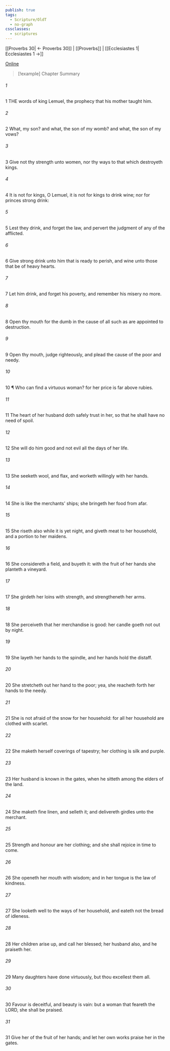 ```yaml
---
publish: true
tags:
  - Scripture/OldT
  - no-graph
cssclasses:
  - scriptures
---
```

[[Proverbs 30| ← Proverbs 30]] | [[Proverbs]] | [[Ecclesiastes 1| Ecclesiastes 1 →]]

[Online](https://churchofjesuschrist.org/study/scriptures/ot/prov/31?lang=eng)

>[!example] Chapter Summary
>
###### 1
1 THE words of king Lemuel, the prophecy that his mother taught him.
###### 2
2 What, my son?  and what, the son of my womb?  and what, the son of my vows?
###### 3
3 Give not thy strength unto women, nor thy ways to that which destroyeth kings.
###### 4
4 It is not for kings, O Lemuel, it is not for kings to drink wine; nor for princes strong drink:
###### 5
5 Lest they drink, and forget the law, and pervert the judgment of any of the afflicted.
###### 6
6 Give strong drink unto him that is ready to perish, and wine unto those that be of heavy hearts.
###### 7
7 Let him drink, and forget his poverty, and remember his misery no more.
###### 8
8 Open thy mouth for the dumb in the cause of all such as are appointed to destruction.
###### 9
9 Open thy mouth, judge righteously, and plead the cause of the poor and needy.
###### 10
10 ¶ Who can find a virtuous woman?  for her price is far above rubies.
###### 11
11 The heart of her husband doth safely trust in her, so that he shall have no need of spoil.
###### 12
12 She will do him good and not evil all the days of her life.
###### 13
13 She seeketh wool, and flax, and worketh willingly with her hands.
###### 14
14 She is like the merchants' ships; she bringeth her food from afar.
###### 15
15 She riseth also while it is yet night, and giveth meat to her household, and a portion to her maidens.
###### 16
16 She considereth a field, and buyeth it: with the fruit of her hands she planteth a vineyard.
###### 17
17 She girdeth her loins with strength, and strengtheneth her arms.
###### 18
18 She perceiveth that her merchandise is good: her candle goeth not out by night.
###### 19
19 She layeth her hands to the spindle, and her hands hold the distaff.
###### 20
20 She stretcheth out her hand to the poor; yea, she reacheth forth her hands to the needy.
###### 21
21 She is not afraid of the snow for her household: for all her household are clothed with scarlet.
###### 22
22 She maketh herself coverings of tapestry; her clothing is silk and purple.
###### 23
23 Her husband is known in the gates, when he sitteth among the elders of the land.
###### 24
24 She maketh fine linen, and selleth it; and delivereth girdles unto the merchant.
###### 25
25 Strength and honour are her clothing; and she shall rejoice in time to come.
###### 26
26 She openeth her mouth with wisdom; and in her tongue is the law of kindness.
###### 27
27 She looketh well to the ways of her household, and eateth not the bread of idleness.
###### 28
28 Her children arise up, and call her blessed; her husband also, and he praiseth her.
###### 29
29 Many daughters have done virtuously, but thou excellest them all.
###### 30
30 Favour is deceitful, and beauty is vain: but a woman that feareth the LORD, she shall be praised.
###### 31
31 Give her of the fruit of her hands; and let her own works praise her in the gates.



